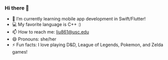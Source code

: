 ### Hi there 👋

- 🌱 I’m currently learning mobile app development in Swift/Flutter!
- 💻 My favorite language is C++ :)
- 📫 How to reach me: liu861@usc.edu
- 😄 Pronouns: she/her
- ⚡ Fun facts: I love playing D&D, League of Legends, Pokemon, and Zelda games!

